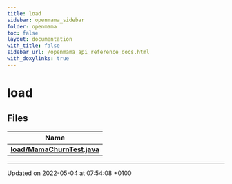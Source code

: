 ```yaml
---
title: load
sidebar: openmama_sidebar
folder: openmama
toc: false
layout: documentation
with_title: false
sidebar_url: /openmama_api_reference_docs.html
with_doxylinks: true
---
```


# load



## Files

| Name           |
| -------------- |
| **[load/MamaChurnTest.java](MamaChurnTest_8java.html#file-mamachurntest.java)**  |






-------------------------------

Updated on 2022-05-04 at 07:54:08 +0100
